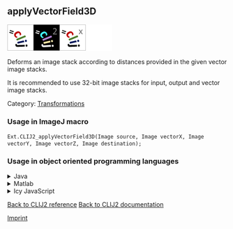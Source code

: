 ## applyVectorField3D
<img src="images/mini_clij1_logo.png"/><img src="images/mini_clij2_logo.png"/><img src="images/mini_clijx_logo.png"/><img src="images/mini_empty_logo.png"/>

Deforms an image stack according to distances provided in the given vector image stacks.

It is recommended to use 32-bit image stacks for input, output and vector image stacks. 

Category: [Transformations](https://clij.github.io/clij2-docs/reference__transform)

### Usage in ImageJ macro
```
Ext.CLIJ2_applyVectorField3D(Image source, Image vectorX, Image vectorY, Image vectorZ, Image destination);
```


### Usage in object oriented programming languages



<details>

<summary>
Java
</summary>
<pre class="highlight">// init CLIJ and GPU
import net.haesleinhuepf.clij2.CLIJ2;
import net.haesleinhuepf.clij.clearcl.ClearCLBuffer;
CLIJ2 clij2 = CLIJ2.getInstance();

// get input parameters
ClearCLBuffer source = clij2.push(sourceImagePlus);
ClearCLBuffer vectorX = clij2.push(vectorXImagePlus);
ClearCLBuffer vectorY = clij2.push(vectorYImagePlus);
ClearCLBuffer vectorZ = clij2.push(vectorZImagePlus);
destination = clij2.create(source);
</pre>

<pre class="highlight">
// Execute operation on GPU
clij2.applyVectorField3D(source, vectorX, vectorY, vectorZ, destination);
</pre>

<pre class="highlight">
// show result
destinationImagePlus = clij2.pull(destination);
destinationImagePlus.show();

// cleanup memory on GPU
clij2.release(source);
clij2.release(vectorX);
clij2.release(vectorY);
clij2.release(vectorZ);
clij2.release(destination);
</pre>

</details>



<details>

<summary>
Matlab
</summary>
<pre class="highlight">% init CLIJ and GPU
clij2 = init_clatlab();

% get input parameters
source = clij2.pushMat(source_matrix);
vectorX = clij2.pushMat(vectorX_matrix);
vectorY = clij2.pushMat(vectorY_matrix);
vectorZ = clij2.pushMat(vectorZ_matrix);
destination = clij2.create(source);
</pre>

<pre class="highlight">
% Execute operation on GPU
clij2.applyVectorField3D(source, vectorX, vectorY, vectorZ, destination);
</pre>

<pre class="highlight">
% show result
destination = clij2.pullMat(destination)

% cleanup memory on GPU
clij2.release(source);
clij2.release(vectorX);
clij2.release(vectorY);
clij2.release(vectorZ);
clij2.release(destination);
</pre>

</details>



<details>

<summary>
Icy JavaScript
</summary>
<pre class="highlight">// init CLIJ and GPU
importClass(net.haesleinhuepf.clicy.CLICY);
importClass(Packages.icy.main.Icy);

clij2 = CLICY.getInstance();

// get input parameters
source_sequence = getSequence();
source = clij2.pushSequence(source_sequence);
vectorX_sequence = getSequence();
vectorX = clij2.pushSequence(vectorX_sequence);
vectorY_sequence = getSequence();
vectorY = clij2.pushSequence(vectorY_sequence);
vectorZ_sequence = getSequence();
vectorZ = clij2.pushSequence(vectorZ_sequence);
destination = clij2.create(source);
</pre>

<pre class="highlight">
// Execute operation on GPU
clij2.applyVectorField3D(source, vectorX, vectorY, vectorZ, destination);
</pre>

<pre class="highlight">
// show result
destination_sequence = clij2.pullSequence(destination)
Icy.addSequence(destination_sequence);
// cleanup memory on GPU
clij2.release(source);
clij2.release(vectorX);
clij2.release(vectorY);
clij2.release(vectorZ);
clij2.release(destination);
</pre>

</details>



[Back to CLIJ2 reference](https://clij.github.io/clij2-docs/reference)
[Back to CLIJ2 documentation](https://clij.github.io/clij2-docs)

[Imprint](https://clij.github.io/imprint)

